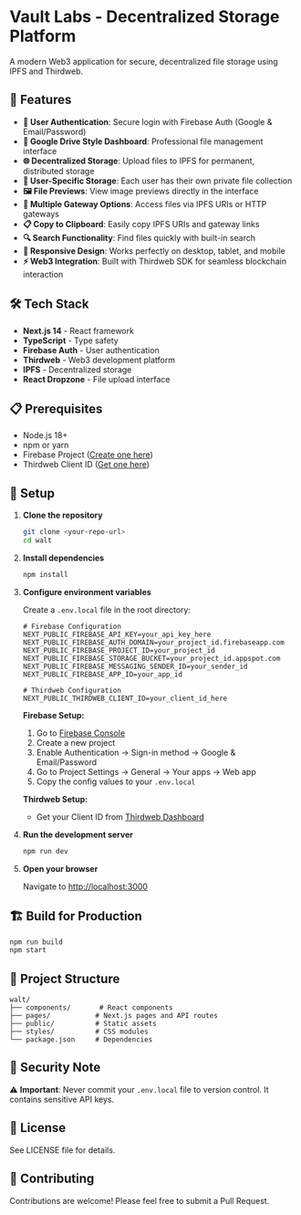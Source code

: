 # Vault Labs - Decentralized Storage Platform

A modern Web3 application for secure, decentralized file storage using IPFS and Thirdweb.

## 🚀 Features

- **🔐 User Authentication**: Secure login with Firebase Auth (Google & Email/Password)
- **📁 Google Drive Style Dashboard**: Professional file management interface
- **🌐 Decentralized Storage**: Upload files to IPFS for permanent, distributed storage
- **👤 User-Specific Storage**: Each user has their own private file collection
- **🖼️ File Previews**: View image previews directly in the interface
- **🔗 Multiple Gateway Options**: Access files via IPFS URIs or HTTP gateways
- **📋 Copy to Clipboard**: Easily copy IPFS URIs and gateway links
- **🔍 Search Functionality**: Find files quickly with built-in search
- **📱 Responsive Design**: Works perfectly on desktop, tablet, and mobile
- **⚡ Web3 Integration**: Built with Thirdweb SDK for seamless blockchain interaction

## 🛠️ Tech Stack

- **Next.js 14** - React framework
- **TypeScript** - Type safety
- **Firebase Auth** - User authentication
- **Thirdweb** - Web3 development platform
- **IPFS** - Decentralized storage
- **React Dropzone** - File upload interface

## 📋 Prerequisites

- Node.js 18+ 
- npm or yarn
- Firebase Project ([Create one here](https://console.firebase.google.com/))
- Thirdweb Client ID ([Get one here](https://thirdweb.com/dashboard/settings))

## 🔧 Setup

1. **Clone the repository**
   ```bash
   git clone <your-repo-url>
   cd walt
   ```

2. **Install dependencies**
   ```bash
   npm install
   ```

3. **Configure environment variables**
   
   Create a `.env.local` file in the root directory:
   ```env
   # Firebase Configuration
   NEXT_PUBLIC_FIREBASE_API_KEY=your_api_key_here
   NEXT_PUBLIC_FIREBASE_AUTH_DOMAIN=your_project_id.firebaseapp.com
   NEXT_PUBLIC_FIREBASE_PROJECT_ID=your_project_id
   NEXT_PUBLIC_FIREBASE_STORAGE_BUCKET=your_project_id.appspot.com
   NEXT_PUBLIC_FIREBASE_MESSAGING_SENDER_ID=your_sender_id
   NEXT_PUBLIC_FIREBASE_APP_ID=your_app_id
   
   # Thirdweb Configuration
   NEXT_PUBLIC_THIRDWEB_CLIENT_ID=your_client_id_here
   ```
   
   **Firebase Setup:**
   1. Go to [Firebase Console](https://console.firebase.google.com/)
   2. Create a new project
   3. Enable Authentication → Sign-in method → Google & Email/Password
   4. Go to Project Settings → General → Your apps → Web app
   5. Copy the config values to your `.env.local`
   
   **Thirdweb Setup:**
   - Get your Client ID from [Thirdweb Dashboard](https://thirdweb.com/dashboard/settings)

4. **Run the development server**
   ```bash
   npm run dev
   ```

5. **Open your browser**
   
   Navigate to [http://localhost:3000](http://localhost:3000)

## 🏗️ Build for Production

```bash
npm run build
npm start
```

## 📁 Project Structure

```
walt/
├── components/       # React components
├── pages/           # Next.js pages and API routes
├── public/          # Static assets
├── styles/          # CSS modules
└── package.json     # Dependencies
```

## 🔐 Security Note

⚠️ **Important**: Never commit your `.env.local` file to version control. It contains sensitive API keys.

## 📝 License

See LICENSE file for details.

## 🤝 Contributing

Contributions are welcome! Please feel free to submit a Pull Request.
